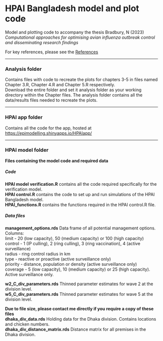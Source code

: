 # HPAI Bangladesh model and plot code

Model and plotting code to accompany the thesis Bradbury, N (2023) *Computational approaches for optimising avian influenza outbreak control and disseminating research findings*

For key references, please see the [References](https://github.com/nabury/HPAI/wiki/References)

---

### Analysis folder

Contains files with code to recreate the plots for chapters 3-5 in files named Chapter 3.R, Chapter 4.R and Chapter 5.R respectively.  
Download the entire folder and set it analysis folder as your working directory within the Chapter files. 
The analysis folder contains all the data/results files needed to recreate the plots.

---

### HPAI app folder
Contains all the code for the app, hosted at https://epimodelling.shinyapps.io/HPAIapp/  

---

### HPAI model folder

**Files containing the model code and required data**

##### Code
**HPAI model verification.R** contains all the code required specifically for the verification model.  
**HPAI control.R** contains the code to set up and run simulations of the HPAI Bangladesh model.     
**HPAI_functions.R** contains the functions required in the HPAI control.R file.  

##### Data files
**management_options.rds** Data frame of all potential management options.   
Columns:   
limit - 20 (low capacity), 50 (medium capacity) or 100 (high capacity)  
control - 1 (IP culling), 2 (ring culling), 3 (ring vaccination), 4 (active surveillance)  
radius - ring control radius in km  
type - reactive or proactive (active surveillance only)  
priority - distance, population or density (active surveillance only)  
coverage - 5 (low capacity), 10 (medium capacity) or 25 (high capacity). Active surveillance only. 

**w2_C_div_parameters.rds** Thinned parameter estimates for wave 2 at the division level.  
**w5_C_div_parameters.rds** Thinned parameter estimates for wave 5 at the division level. 

**Due to file size, please contact me directly if you require a copy of these files**  
**dhaka_div_data.rds** Holding data for the Dhaka division. Contains locations and chicken numbers.  
**dhaka_div_distance_matrix.rds** Distance matrix for all premises in the Dhaka division.  
